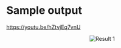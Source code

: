 # Sample output 

https://youtu.be/hZtvjEq7vnU


<p align="center">
  <img src="https://github.com/codecinn27/Javascript-React/assets/103735025/69263bf8-e25b-488d-bc3d-d3000e1452e3" alt="Result 1">
</p>
